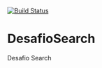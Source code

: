[![Build Status](https://travis-ci.org/filipefernands/DesafioSearch.svg?branch=master)](https://travis-ci.org/filipefernands/DesafioSearch)
# DesafioSearch
Desafio Search
